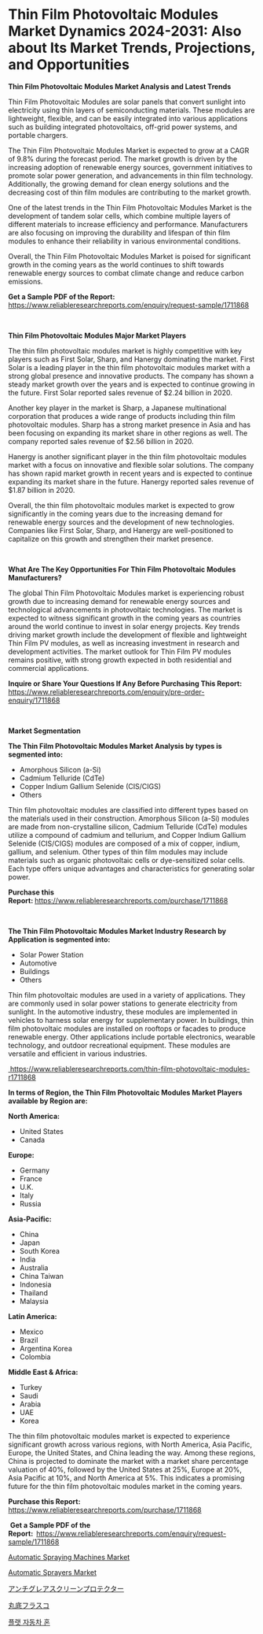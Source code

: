 <p><h1>Thin Film Photovoltaic Modules Market Dynamics 2024-2031: Also about Its Market Trends, Projections, and Opportunities</h1></p><p><strong>Thin Film Photovoltaic Modules Market Analysis and Latest Trends</strong></p>
<p><p>Thin Film Photovoltaic Modules are solar panels that convert sunlight into electricity using thin layers of semiconducting materials. These modules are lightweight, flexible, and can be easily integrated into various applications such as building integrated photovoltaics, off-grid power systems, and portable chargers.</p><p>The Thin Film Photovoltaic Modules Market is expected to grow at a CAGR of 9.8% during the forecast period. The market growth is driven by the increasing adoption of renewable energy sources, government initiatives to promote solar power generation, and advancements in thin film technology. Additionally, the growing demand for clean energy solutions and the decreasing cost of thin film modules are contributing to the market growth.</p><p>One of the latest trends in the Thin Film Photovoltaic Modules Market is the development of tandem solar cells, which combine multiple layers of different materials to increase efficiency and performance. Manufacturers are also focusing on improving the durability and lifespan of thin film modules to enhance their reliability in various environmental conditions.</p><p>Overall, the Thin Film Photovoltaic Modules Market is poised for significant growth in the coming years as the world continues to shift towards renewable energy sources to combat climate change and reduce carbon emissions.</p></p>
<p><strong>Get a Sample PDF of the Report:&nbsp;</strong> <a href="https://www.reliableresearchreports.com/enquiry/request-sample/1711868">https://www.reliableresearchreports.com/enquiry/request-sample/1711868</a></p>
<p>&nbsp;</p>
<p><strong>Thin Film Photovoltaic Modules Major Market Players</strong></p>
<p><p>The thin film photovoltaic modules market is highly competitive with key players such as First Solar, Sharp, and Hanergy dominating the market. First Solar is a leading player in the thin film photovoltaic modules market with a strong global presence and innovative products. The company has shown a steady market growth over the years and is expected to continue growing in the future. First Solar reported sales revenue of $2.24 billion in 2020.</p><p>Another key player in the market is Sharp, a Japanese multinational corporation that produces a wide range of products including thin film photovoltaic modules. Sharp has a strong market presence in Asia and has been focusing on expanding its market share in other regions as well. The company reported sales revenue of $2.56 billion in 2020.</p><p>Hanergy is another significant player in the thin film photovoltaic modules market with a focus on innovative and flexible solar solutions. The company has shown rapid market growth in recent years and is expected to continue expanding its market share in the future. Hanergy reported sales revenue of $1.87 billion in 2020.</p><p>Overall, the thin film photovoltaic modules market is expected to grow significantly in the coming years due to the increasing demand for renewable energy sources and the development of new technologies. Companies like First Solar, Sharp, and Hanergy are well-positioned to capitalize on this growth and strengthen their market presence.</p></p>
<p>&nbsp;</p>
<p><strong>What Are The Key Opportunities For Thin Film Photovoltaic Modules Manufacturers?</strong></p>
<p><p>The global Thin Film Photovoltaic Modules market is experiencing robust growth due to increasing demand for renewable energy sources and technological advancements in photovoltaic technologies. The market is expected to witness significant growth in the coming years as countries around the world continue to invest in solar energy projects. Key trends driving market growth include the development of flexible and lightweight Thin Film PV modules, as well as increasing investment in research and development activities. The market outlook for Thin Film PV modules remains positive, with strong growth expected in both residential and commercial applications.</p></p>
<p><strong>Inquire or Share Your Questions If Any Before Purchasing This Report:</strong> <a href="https://www.reliableresearchreports.com/enquiry/pre-order-enquiry/1711868">https://www.reliableresearchreports.com/enquiry/pre-order-enquiry/1711868</a></p>
<p>&nbsp;</p>
<p><strong>Market Segmentation</strong></p>
<p><strong>The Thin Film Photovoltaic Modules Market Analysis by types is segmented into:</strong></p>
<p><ul><li>Amorphous Silicon (a-Si)</li><li>Cadmium Telluride (CdTe)</li><li>Copper Indium Gallium Selenide (CIS/CIGS)</li><li>Others</li></ul></p>
<p><p>Thin film photovoltaic modules are classified into different types based on the materials used in their construction. Amorphous Silicon (a-Si) modules are made from non-crystalline silicon, Cadmium Telluride (CdTe) modules utilize a compound of cadmium and tellurium, and Copper Indium Gallium Selenide (CIS/CIGS) modules are composed of a mix of copper, indium, gallium, and selenium. Other types of thin film modules may include materials such as organic photovoltaic cells or dye-sensitized solar cells. Each type offers unique advantages and characteristics for generating solar power.</p></p>
<p><strong>Purchase this Report:&nbsp;</strong><a href="https://www.reliableresearchreports.com/purchase/1711868">https://www.reliableresearchreports.com/purchase/1711868</a></p>
<p>&nbsp;</p>
<p><strong>The Thin Film Photovoltaic Modules Market Industry Research by Application is segmented into:</strong></p>
<p><ul><li>Solar Power Station</li><li>Automotive</li><li>Buildings</li><li>Others</li></ul></p>
<p><p>Thin film photovoltaic modules are used in a variety of applications. They are commonly used in solar power stations to generate electricity from sunlight. In the automotive industry, these modules are implemented in vehicles to harness solar energy for supplementary power. In buildings, thin film photovoltaic modules are installed on rooftops or facades to produce renewable energy. Other applications include portable electronics, wearable technology, and outdoor recreational equipment. These modules are versatile and efficient in various industries.</p></p>
<p><a href="https://www.reliableresearchreports.com/thin-film-photovoltaic-modules-r1711868">&nbsp;https://www.reliableresearchreports.com/thin-film-photovoltaic-modules-r1711868</a></p>
<p><strong>In terms of Region, the Thin Film Photovoltaic Modules Market Players available by Region are:</strong></p>
<p>
    <p> <strong> North America: </strong>
        <ul>
            <li>United States</li>
            <li>Canada</li>
        </ul>
        </p> 
    <p> <strong> Europe: </strong>
        <ul>
            <li>Germany</li>
            <li>France</li>
            <li>U.K.</li>
            <li>Italy</li>
            <li>Russia</li>
        </ul>
        </p> 
    <p> <strong> Asia-Pacific: </strong>
        <ul>
            <li>China</li>
            <li>Japan</li>
            <li>South Korea</li>
            <li>India</li>
            <li>Australia</li>
            <li>China Taiwan</li>
            <li>Indonesia</li>
            <li>Thailand</li>
            <li>Malaysia</li>
        </ul>
        </p> 
    <p> <strong> Latin America: </strong>
        <ul>
            <li>Mexico</li>
            <li>Brazil</li>
            <li>Argentina Korea</li>
            <li>Colombia</li>
        </ul>
        </p> 
    <p> <strong> Middle East & Africa: </strong>
        <ul>
            <li>Turkey</li>
            <li>Saudi</li>
            <li>Arabia</li>
            <li>UAE</li>
            <li>Korea</li>
        </ul>
    </p>
    </p>
<p><p>The thin film photovoltaic modules market is expected to experience significant growth across various regions, with North America, Asia Pacific, Europe, the United States, and China leading the way. Among these regions, China is projected to dominate the market with a market share percentage valuation of 40%, followed by the United States at 25%, Europe at 20%, Asia Pacific at 10%, and North America at 5%. This indicates a promising future for the thin film photovoltaic modules market in the coming years.</p></p>
<p><strong>Purchase this Report: </strong><a href="https://www.reliableresearchreports.com/purchase/1711868">https://www.reliableresearchreports.com/purchase/1711868</a></p>
<p>&nbsp;<strong>Get a Sample PDF of the Report:&nbsp;&nbsp;</strong><a href="https://www.reliableresearchreports.com/enquiry/request-sample/1711868">https://www.reliableresearchreports.com/enquiry/request-sample/1711868</a></p>
<p><strong></strong></p>
<p><p><a href="https://github.com/MaraKoelpin2023/Market-Research-Report-List-1/blob/main/automatic-spraying-machines-market.md">Automatic Spraying Machines Market</a></p><p><a href="https://github.com/maudAbbott7/Market-Research-Report-List-1/blob/main/automatic-sprayers-market.md">Automatic Sprayers Market</a></p><p><a href="https://medium.com/@elenorkiehn/%E3%82%A2%E3%83%B3%E3%83%81%E3%82%B0%E3%83%AC%E3%82%A2%E3%82%B9%E3%82%AF%E3%83%AA%E3%83%BC%E3%83%B3%E3%83%97%E3%83%AD%E3%83%86%E3%82%AF%E3%82%BF%E3%83%BC%E5%B8%82%E5%A0%B4%E3%81%AE%E5%88%86%E6%9E%90-%E3%82%B0%E3%83%AD%E3%83%BC%E3%83%90%E3%83%AB%E7%94%A3%E6%A5%AD%E3%83%91%E3%83%BC%E3%82%B9%E3%83%9A%E3%82%AF%E3%83%86%E3%82%A3%E3%83%96%E3%81%8A%E3%82%88%E3%81%B3%E4%BA%88%E6%B8%AC-2024%E5%B9%B4%E3%81%8B%E3%82%892031%E5%B9%B4-9afa354e8323">アンチグレアスクリーンプロテクター</a></p><p><a href="https://github.com/gfggqjbfys368009/Market-Research-Report-List-2/blob/main/9772219127041.md">丸底フラスコ</a></p><p><a href="https://github.com/ConstantinVon/Market-Research-Report-List-1/blob/main/3707087107274.md">플랫 자동차 혼</a></p></p>